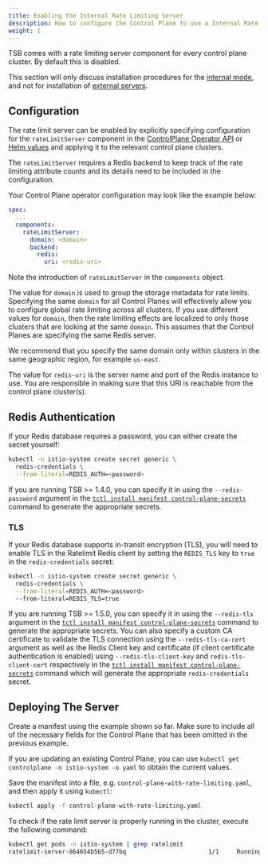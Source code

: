 ```yaml
---
title: Enabling the Internal Rate Limiting Server
description: How to configure the Control Plane to use a Internal Rate Limiting Server
weight: 1
---
```


TSB comes with a rate limiting server component for every control plane cluster. By default this is disabled.

This section will only discuss installation procedures for the [internal mode](../rate_limiting#internal-rate-limiting), and not for installation of [external servers](../rate_limiting#external-rate-limiting).

## Configuration

The rate limit server can be enabled by explicitly specifying configuration for the `rateLimitServer` component in the [ControlPlane Operator API](../../refs/install/controlplane/v1alpha1/spec#controlplanecomponentset) or [Helm values](../../setup/helm/controlplane#installation) and applying it to the relevant control plane clusters.

The `rateLimitServer` requires a Redis backend to keep track of the rate limiting attribute counts and its details need to be included in the configuration.

Your Control Plane operator configuration may look like the example below:

```yaml
spec:
  ...
  components:
    rateLimitServer:
      domain: <domain>
      backend:
        redis:
          uri: <redis-uri>
```

Note the introduction of `rateLimitServer` in the `components` object.

The value for `domain` is used to group the storage metadata for rate limits. Specifying the same `domain` for all Control Planes will effectively allow you to configure global rate limiting across all clusters. If you use different values for `domain`, then the rate limiting effects are localized to only those clusters that are looking at the same `domain`. This assumes that the Control Planes are specifying the same Redis server.

We recommend that you specify the same domain only within clusters in the same geographic region, for example `us-east`.

The value for `redis-uri` is the server name and port of the Redis instance to use.
You are responsible in making sure that this URI is reachable from the control plane cluster(s).

## Redis Authentication

If your Redis database requires a password, you can either create the secret yourself:

```bash
kubectl -n istio-system create secret generic \
  redis-credentials \
  --from-literal=REDIS_AUTH=<password>
```

If you are running TSB >= 1.4.0, you can specify it in using the `--redis-password` argument in the [`tctl install manifest control-plane-secrets`](../../reference/cli/reference/install#tctl-install-manifest-control-plane-secrets) command to generate the appropriate secrets.

### TLS

If your Redis database supports in-transit encryption (TLS), you will need to enable TLS in
the Ratelimit Redis client by setting the `REDIS_TLS` key to `true` in the `redis-credentials` secret:

```bash
kubectl -n istio-system create secret generic \
  redis-credentials \
  --from-literal=REDIS_AUTH=<password>
  --from-literal=REDIS_TLS=true
```

If you are running TSB >= 1.5.0, you can specify it in using the `--redis-tls` argument in the [`tctl install manifest control-plane-secrets`](../../reference/cli/reference/install#tctl-install-manifest-control-plane-secrets) command to generate the appropriate secrets. You can also specify a custom CA certificate to validate the TLS connection using the `--redis-tls-ca-cert` argument as well as the Redis Client key and certificate (if client certificate authentication is enabled) using `--redis-tls-client-key` and `redis-tls-client-cert` respectively in the [`tctl install manifest control-plane-secrets`](../../reference/cli/reference/install#tctl-install-manifest-control-plane-secrets) command which will generate the appropriate `redis-credentials` secret. 

## Deploying The Server

Create a manifest using the example shown so far. Make sure to include all of the necessary fields for the Control Plane that has been omitted in the previous example.

If you are updating an existing Control Plane, you can use `kubectl get controlplane -n istio-system -o yaml` to obtain the current values.

Save the manifest into a file, e.g. `control-plane-with-rate-limiting.yaml`, and then apply it using `kubectl`:

```bash
kubectl apply -f control-plane-with-rate-limiting.yaml
```

To check if the rate limit server is properly running in the cluster, execute the following command:

```bash
kubectl get pods -n istio-system | grep ratelimit
ratelimit-server-864654b5b5-d77bq                       1/1     Running   2          2d1h
```
